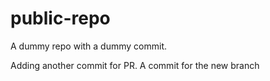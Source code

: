 # public-repo

A dummy repo with a dummy commit.

Adding another commit for PR.
A commit for the new branch
